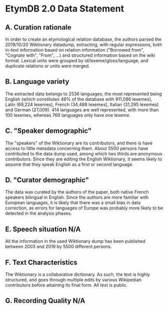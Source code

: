# EtymDB 2.0 Data Statement 

## A. Curation rationale
In order to create an etymological relation database, the authors parsed the 2019/10/20 Wiktionary datadump, extracting, with regular expressions, both in-text information based on relation information ("Borrowed from", "Cognate with", "From", ...) and structured information based on the wiki format. Lexical units were grouped by id/lexeme/gloss/language, and duplicate relations or units were merged.

## B. Language variety
The extracted data belongs to 2536 languages, the most represented being English (which constitutes 48\% of the database with 911,086 lexemes), Latin (69,224 lexemes), French (34,488 lexemes), Italian (31,295 lexemes) and German (27,009). 
414 languages are well represented, with more than 100 lexemes, whereas 769 languages only have one lexeme. 

## C. "Speaker demographic"
The "speakers" of the Wiktionary are its contributors, and there is have access to little metadata concerning them. About 5500 persons have contributed to the data dump used, among which two thirds are anonymous contributors. Since they are editing the English Wiktionary, it seems likely to assume that they speak English as a first or second language.

## D. "Curator demographic"
The data was curated by the authors of the paper, both native French speakers bilingual in English. Since the authors are more familiar with European languages, it is likely that there was a small bias in data correction, as errors for languages of Europe was probably more likely to be detected in the analysis phases.

## E. Speech situation N/A
All the information in the used Wiktionary dump has been published between 2003 and 2019 by 5500 different persons.

## F. Text Characteristics
The Wiktionary is a collaborative dictionary. As such, the text is highly structured, and goes through multiple edits by various Wikipedian contributors before attaining its final form. All text is public. 

## G. Recording Quality N/A